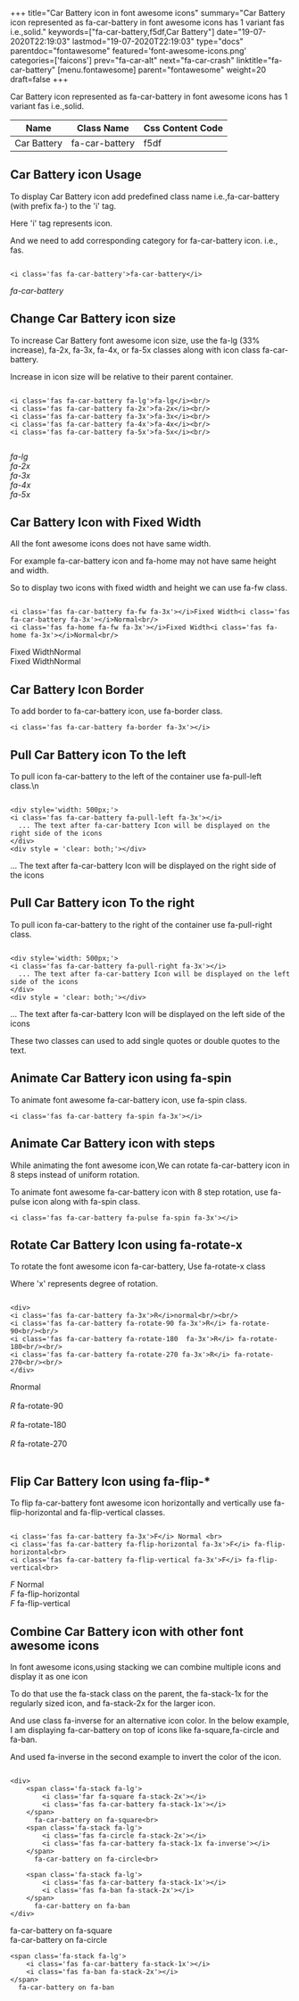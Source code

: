 +++
title="Car Battery icon in font awesome icons"
summary="Car Battery icon represented as fa-car-battery in font awesome icons has 1 variant fas i.e.,solid."
keywords=["fa-car-battery,f5df,Car Battery"]
date="19-07-2020T22:19:03"
lastmod="19-07-2020T22:19:03"
type="docs"
parentdoc="fontawesome"
featured='font-awesome-icons.png'
categories=['faicons']
prev="fa-car-alt"
next="fa-car-crash"
linktitle="fa-car-battery"
[menu.fontawesome]
parent="fontawesome"
weight=20
draft=false
+++


Car Battery icon represented as fa-car-battery in font awesome icons has 1 variant fas i.e.,solid.

<div class='table-responsive'><table class='table'><thead><tr><th>Name</th><th>Class Name</th><th>Css Content Code</th></tr></thead><tbody><tr><td>Car Battery</td><td>fa-car-battery</td><td>f5df</td></tr></tbody></table></div>



## Car Battery icon Usage

To display Car Battery icon add predefined class name i.e.,fa-car-battery (with prefix fa-) to the 'i' tag.

Here 'i' tag represents icon.

And we need to add corresponding category for fa-car-battery icon. i.e., fas.


```

<i class='fas fa-car-battery'>fa-car-battery</i>
```

<i class='fas fa-car-battery'>fa-car-battery</i>




## Change Car Battery icon size
To increase Car Battery font awesome icon size, use the fa-lg (33% increase), fa-2x, fa-3x, fa-4x, or fa-5x classes along with icon class fa-car-battery.

Increase in icon size will be relative to their parent container. 

```

<i class='fas fa-car-battery fa-lg'>fa-lg</i><br/>
<i class='fas fa-car-battery fa-2x'>fa-2x</i><br/>
<i class='fas fa-car-battery fa-3x'>fa-3x</i><br/>
<i class='fas fa-car-battery fa-4x'>fa-4x</i><br/>
<i class='fas fa-car-battery fa-5x'>fa-5x</i><br/>
            
```

<i class='fas fa-car-battery fa-lg'>fa-lg</i><br/>
<i class='fas fa-car-battery fa-2x'>fa-2x</i><br/>
<i class='fas fa-car-battery fa-3x'>fa-3x</i><br/>
<i class='fas fa-car-battery fa-4x'>fa-4x</i><br/>
<i class='fas fa-car-battery fa-5x'>fa-5x</i><br/>
            



## Car Battery Icon with Fixed Width 

All the font awesome icons does not have same width.

For example fa-car-battery icon and fa-home may not have same height and width.

So to display two icons with fixed width and height we can use fa-fw class.


```

<i class='fas fa-car-battery fa-fw fa-3x'></i>Fixed Width<i class='fas fa-car-battery fa-3x'></i>Normal<br/>
<i class='fas fa-home fa-fw fa-3x'></i>Fixed Width<i class='fas fa-home fa-3x'></i>Normal<br/>
```

<i class='fas fa-car-battery fa-fw fa-3x'></i>Fixed Width<i class='fas fa-car-battery fa-3x'></i>Normal<br/>
<i class='fas fa-home fa-fw fa-3x'></i>Fixed Width<i class='fas fa-home fa-3x'></i>Normal<br/>



## Car Battery Icon Border 

To add border to fa-car-battery icon, use fa-border class.


```
<i class='fas fa-car-battery fa-border fa-3x'></i>

```
<i class='fas fa-car-battery fa-border fa-3x'></i>





## Pull Car Battery icon To the left

To pull icon fa-car-battery to the left of the container use fa-pull-left class.\n

```

<div style='width: 500px;'>
<i class='fas fa-car-battery fa-pull-left fa-3x'></i>
  ... The text after fa-car-battery Icon will be displayed on the right side of the icons
</div>
<div style = 'clear: both;'></div>
```

<div style='width: 500px;'>
<i class='fas fa-car-battery fa-pull-left fa-3x'></i>
  ... The text after fa-car-battery Icon will be displayed on the right side of the icons
</div>
<div style = 'clear: both;'></div>




## Pull Car Battery icon To the right
To pull icon fa-car-battery to the right of the container use fa-pull-right class.

```

<div style='width: 500px;'>
<i class='fas fa-car-battery fa-pull-right fa-3x'></i>
  ... The text after fa-car-battery Icon will be displayed on the left side of the icons
</div>
<div style = 'clear: both;'></div>
```

<div style='width: 500px;'>
<i class='fas fa-car-battery fa-pull-right fa-3x'></i>
  ... The text after fa-car-battery Icon will be displayed on the left side of the icons
</div>
<div style = 'clear: both;'></div>

These two classes can used to add single quotes or double quotes to the text.


## Animate Car Battery icon using fa-spin
To animate font awesome fa-car-battery icon, use fa-spin class.

```
<i class='fas fa-car-battery fa-spin fa-3x'></i>
```
<i class='fas fa-car-battery fa-spin fa-3x'></i>




## Animate Car Battery icon with steps
While animating the font awesome icon,We can rotate fa-car-battery icon in 8 steps instead of uniform rotation.

To animate font awesome fa-car-battery icon with 8 step rotation, use fa-pulse icon along with fa-spin class.


```
<i class='fas fa-car-battery fa-pulse fa-spin fa-3x'></i>

```
<i class='fas fa-car-battery fa-pulse fa-spin fa-3x'></i>





## Rotate Car Battery Icon using fa-rotate-x
To rotate the font awesome icon fa-car-battery, Use fa-rotate-x class

Where 'x' represents degree of rotation.


```

<div>
<i class='fas fa-car-battery fa-3x'>R</i>normal<br/><br/>
<i class='fas fa-car-battery fa-rotate-90 fa-3x'>R</i> fa-rotate-90<br/><br/> 
<i class='fas fa-car-battery fa-rotate-180  fa-3x'>R</i> fa-rotate-180<br/><br/> 
<i class='fas fa-car-battery fa-rotate-270 fa-3x'>R</i> fa-rotate-270<br/><br/>
</div>
```

<div>
<i class='fas fa-car-battery fa-3x'>R</i>normal<br/><br/>
<i class='fas fa-car-battery fa-rotate-90 fa-3x'>R</i> fa-rotate-90<br/><br/> 
<i class='fas fa-car-battery fa-rotate-180  fa-3x'>R</i> fa-rotate-180<br/><br/> 
<i class='fas fa-car-battery fa-rotate-270 fa-3x'>R</i> fa-rotate-270<br/><br/>
</div>




## Flip Car Battery Icon using fa-flip-*
To flip fa-car-battery font awesome icon horizontally and vertically use fa-flip-horizontal and fa-flip-vertical classes. 

```

<i class='fas fa-car-battery fa-3x'>F</i> Normal <br>
<i class='fas fa-car-battery fa-flip-horizontal fa-3x'>F</i> fa-flip-horizontal<br>
<i class='fas fa-car-battery fa-flip-vertical fa-3x'>F</i> fa-flip-vertical<br>
```

<i class='fas fa-car-battery fa-3x'>F</i> Normal <br>
<i class='fas fa-car-battery fa-flip-horizontal fa-3x'>F</i> fa-flip-horizontal<br>
<i class='fas fa-car-battery fa-flip-vertical fa-3x'>F</i> fa-flip-vertical<br>




## Combine Car Battery icon with other font awesome icons
In font awesome icons,using stacking we can combine multiple icons and display it as one icon 

To do that use the fa-stack class on the parent, the fa-stack-1x for the regularly sized icon, and fa-stack-2x for the larger icon.

And use class fa-inverse for an alternative icon color. 
In the below example, I am displaying fa-car-battery on top of icons like fa-square,fa-circle and fa-ban.

And used fa-inverse in the second example to invert the color of the icon.

```

<div>
    <span class='fa-stack fa-lg'>
        <i class='far fa-square fa-stack-2x'></i>
        <i class='fas fa-car-battery fa-stack-1x'></i>
    </span>
      fa-car-battery on fa-square<br>
    <span class='fa-stack fa-lg'>
        <i class='fas fa-circle fa-stack-2x'></i>
        <i class='fas fa-car-battery fa-stack-1x fa-inverse'></i>
    </span>
      fa-car-battery on fa-circle<br>

    <span class='fa-stack fa-lg'>
        <i class='fas fa-car-battery fa-stack-1x'></i>
        <i class='fas fa-ban fa-stack-2x'></i>
    </span>
      fa-car-battery on fa-ban
</div>
```

<div>
    <span class='fa-stack fa-lg'>
        <i class='far fa-square fa-stack-2x'></i>
        <i class='fas fa-car-battery fa-stack-1x'></i>
    </span>
      fa-car-battery on fa-square<br>
    <span class='fa-stack fa-lg'>
        <i class='fas fa-circle fa-stack-2x'></i>
        <i class='fas fa-car-battery fa-stack-1x fa-inverse'></i>
    </span>
      fa-car-battery on fa-circle<br>

    <span class='fa-stack fa-lg'>
        <i class='fas fa-car-battery fa-stack-1x'></i>
        <i class='fas fa-ban fa-stack-2x'></i>
    </span>
      fa-car-battery on fa-ban
</div>






